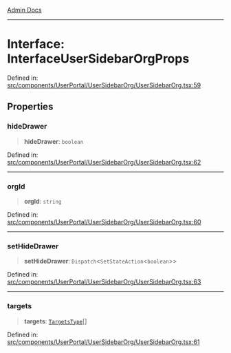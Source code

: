 [Admin Docs](/)

***

# Interface: InterfaceUserSidebarOrgProps

Defined in: [src/components/UserPortal/UserSidebarOrg/UserSidebarOrg.tsx:59](https://github.com/PalisadoesFoundation/talawa-admin/blob/main/src/components/UserPortal/UserSidebarOrg/UserSidebarOrg.tsx#L59)

## Properties

### hideDrawer

> **hideDrawer**: `boolean`

Defined in: [src/components/UserPortal/UserSidebarOrg/UserSidebarOrg.tsx:62](https://github.com/PalisadoesFoundation/talawa-admin/blob/main/src/components/UserPortal/UserSidebarOrg/UserSidebarOrg.tsx#L62)

***

### orgId

> **orgId**: `string`

Defined in: [src/components/UserPortal/UserSidebarOrg/UserSidebarOrg.tsx:60](https://github.com/PalisadoesFoundation/talawa-admin/blob/main/src/components/UserPortal/UserSidebarOrg/UserSidebarOrg.tsx#L60)

***

### setHideDrawer

> **setHideDrawer**: `Dispatch`\<`SetStateAction`\<`boolean`\>\>

Defined in: [src/components/UserPortal/UserSidebarOrg/UserSidebarOrg.tsx:63](https://github.com/PalisadoesFoundation/talawa-admin/blob/main/src/components/UserPortal/UserSidebarOrg/UserSidebarOrg.tsx#L63)

***

### targets

> **targets**: [`TargetsType`](state\reducers\routesReducer\README\type-aliases\TargetsType.md)[]

Defined in: [src/components/UserPortal/UserSidebarOrg/UserSidebarOrg.tsx:61](https://github.com/PalisadoesFoundation/talawa-admin/blob/main/src/components/UserPortal/UserSidebarOrg/UserSidebarOrg.tsx#L61)
